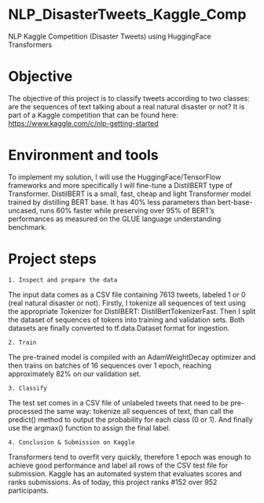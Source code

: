 # NLP_DisasterTweets_Kaggle_Comp
NLP Kaggle Competition (Disaster Tweets) using HuggingFace Transformers

# Objective

The objective of this project is to classify tweets according to two classes: are the sequences of text talking about a real natural disaster or not? It is part of a Kaggle competition that can be found here: https://www.kaggle.com/c/nlp-getting-started

# Environment and tools

To implement my solution, I will use the HuggingFace/TensorFlow frameworks and more specifically I will fine-tune a DistilBERT type of Transformer. DistilBERT is a small, fast, cheap and light Transformer model trained by distilling BERT base. It has 40% less parameters than bert-base-uncased, runs 60% faster while preserving over 95% of BERT’s performances as measured on the GLUE language understanding benchmark.


# Project steps

	1. Inspect and prepare the data

The input data comes as a CSV file containing 7613 tweets, labeled 1 or 0 (real natural disaster or not). Firstly, I tokenize all sequences of text using the appropriate Tokenizer for DistilBERT: DistilBertTokenizerFast. Then I split the dataset of sequences of tokens into training and validation sets. Both datasets are finally converted to tf.data.Dataset format for ingestion.

	2. Train
	
The pre-trained model is compiled with an AdamWeightDecay optimizer and then trains on batches of 16 sequences over 1 epoch, reaching approximately 82% on our validation set.

	3. Classify
	
The test set comes in a CSV file of unlabeled tweets that need to be pre-processed the same way: tokenize all sequences of text, than call the predict() method to output the probability for each class (0 or 1). And finally use the argmax() function to assign the final label.
  
  	4. Conclusion & Submission on Kaggle

Transformers tend to overfit very quickly, therefore 1 epoch was enough to achieve good performance and label all rows of the CSV test file for submission. Kaggle has an automated system that evaluates scores and ranks submissions. As of today, this project ranks #152 over 952 participants.
